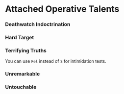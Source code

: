 # Attached Operative Talents

### Deathwatch Indoctrination

### Hard Target

### Terrifying Truths
You can use `Fel` instead of `S` for intimidation tests.

### Unremarkable

### Untouchable
